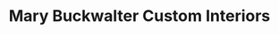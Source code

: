 ---
title: "Mary Buckwalter Custom Interiors"
url: /gilbertsville/mary-buckwalter-custom-interiors/
shop: Jalousien
---